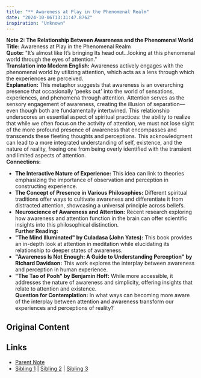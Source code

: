 ```yaml
---
title: "** Awareness at Play in the Phenomenal Realm"
date: "2024-10-06T13:31:47.876Z"
inspiration: "Unknown"
---
```


    
**Note 2: The Relationship Between Awareness and the Phenomenal World**  
**Title:** Awareness at Play in the Phenomenal Realm  
**Quote:** "It’s almost like It’s bringing Its head out...looking at this phenomenal world through the eyes of attention."  
**Translation into Modern English:** Awareness actively engages with the phenomenal world by utilizing attention, which acts as a lens through which the experiences are perceived.  
**Explanation:** This metaphor suggests that awareness is an overarching presence that occasionally 'peeks out' into the world of sensations, experiences, and phenomena through attention. Attention serves as the sensory engagement of awareness, creating the illusion of separation—even though both are fundamentally intertwined. This relationship underscores an essential aspect of spiritual practices: the ability to realize that while we often focus on the activity of attention, we must not lose sight of the more profound presence of awareness that encompasses and transcends these fleeting thoughts and perceptions. This acknowledgment can lead to a more integrated understanding of self, existence, and the nature of reality, freeing one from being overly identified with the transient and limited aspects of attention.  
**Connections:**  
- **The Interactive Nature of Experience:** This idea can link to theories emphasizing the importance of observation and perception in constructing experience.  
- **The Concept of Presence in Various Philosophies:** Different spiritual traditions offer ways to cultivate awareness and differentiate it from distracted attention, showcasing a universal principle across beliefs.  
- **Neuroscience of Awareness and Attention:** Recent research exploring how awareness and attention function in the brain can offer scientific insights into this philosophical distinction.  
**Further Reading:**  
- **"The Mind Illuminated" by Culadasa (John Yates):** This book provides an in-depth look at attention in meditation while elucidating its relationship to deeper states of awareness.  
- **"Awareness Is Not Enough: A Guide to Understanding Perception" by Richard Davidson:** This work explores the interplay between awareness and perception in human experience.  
- **"The Tao of Pooh" by Benjamin Hoff:** While more accessible, it addresses the nature of awareness and simplicity, offering insights that relate to attention and existence.  
**Question for Contemplation:** In what ways can becoming more aware of the interplay between attention and awareness transform our experiences and perceptions of reality?  


## Original Content



## Links

- [Parent Note](/parent-note.md)
- [Sibling 1](/zettel1.md) | [Sibling 2](/zettel2.md) | [Sibling 3](/zettel3.md)

